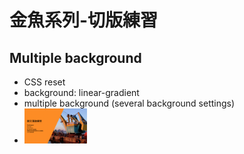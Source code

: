 
# 金魚系列-切版練習

## Multiple background
* CSS reset
* background: linear-gradient
* multiple background (several background settings)
* <img src="Image/圖文滿版.png" width="100px">